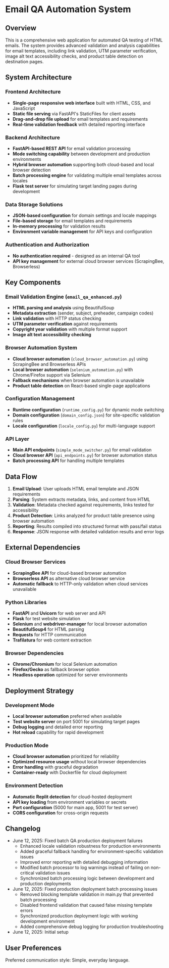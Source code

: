 # Email QA Automation System

## Overview

This is a comprehensive web application for automated QA testing of HTML emails. The system provides advanced validation and analysis capabilities for email templates, including link validation, UTM parameter verification, image alt text accessibility checks, and product table detection on destination pages.

## System Architecture

### Frontend Architecture
- **Single-page responsive web interface** built with HTML, CSS, and JavaScript
- **Static file serving** via FastAPI's StaticFiles for client assets
- **Drag-and-drop file upload** for email templates and requirements
- **Real-time validation feedback** with detailed reporting interface

### Backend Architecture
- **FastAPI-based REST API** for email validation processing
- **Mode switching capability** between development and production environments
- **Hybrid browser automation** supporting both cloud-based and local browser detection
- **Batch processing engine** for validating multiple email templates across locales
- **Flask test server** for simulating target landing pages during development

### Data Storage Solutions
- **JSON-based configuration** for domain settings and locale mappings
- **File-based storage** for email templates and requirements
- **In-memory processing** for validation results
- **Environment variable management** for API keys and configuration

### Authentication and Authorization
- **No authentication required** - designed as an internal QA tool
- **API key management** for external cloud browser services (ScrapingBee, Browserless)

## Key Components

### Email Validation Engine (`email_qa_enhanced.py`)
- **HTML parsing and analysis** using BeautifulSoup
- **Metadata extraction** (sender, subject, preheader, campaign codes)
- **Link validation** with HTTP status checking
- **UTM parameter verification** against requirements
- **Copyright year validation** with multiple format support
- **Image alt text accessibility checking**

### Browser Automation System
- **Cloud browser automation** (`cloud_browser_automation.py`) using ScrapingBee and Browserless APIs
- **Local browser automation** (`selenium_automation.py`) with Chrome/Firefox support via Selenium
- **Fallback mechanisms** when browser automation is unavailable
- **Product table detection** on React-based single-page applications

### Configuration Management
- **Runtime configuration** (`runtime_config.py`) for dynamic mode switching
- **Domain configuration** (`domain_config.json`) for site-specific validation rules
- **Locale configuration** (`locale_config.py`) for multi-language support

### API Layer
- **Main API endpoints** (`simple_mode_switcher.py`) for email validation
- **Cloud browser API** (`api_endpoints.py`) for browser automation status
- **Batch processing API** for handling multiple templates

## Data Flow

1. **Email Upload**: User uploads HTML email template and JSON requirements
2. **Parsing**: System extracts metadata, links, and content from HTML
3. **Validation**: Metadata checked against requirements, links tested for accessibility
4. **Product Detection**: Links analyzed for product table presence using browser automation
5. **Reporting**: Results compiled into structured format with pass/fail status
6. **Response**: JSON response with detailed validation results and error logs

## External Dependencies

### Cloud Browser Services
- **ScrapingBee API** for cloud-based browser automation
- **Browserless API** as alternative cloud browser service
- **Automatic fallback** to HTTP-only validation when cloud services unavailable

### Python Libraries
- **FastAPI** and **Uvicorn** for web server and API
- **Flask** for test website simulation
- **Selenium** and **webdriver-manager** for local browser automation
- **BeautifulSoup4** for HTML parsing
- **Requests** for HTTP communication
- **Trafilatura** for web content extraction

### Browser Dependencies
- **Chrome/Chromium** for local Selenium automation
- **Firefox/Gecko** as fallback browser option
- **Headless operation** optimized for server environments

## Deployment Strategy

### Development Mode
- **Local browser automation** preferred when available
- **Test website server** on port 5001 for simulating target pages
- **Debug logging** and detailed error reporting
- **Hot reload** capability for rapid development

### Production Mode
- **Cloud browser automation** prioritized for reliability
- **Optimized resource usage** without local browser dependencies
- **Error handling** with graceful degradation
- **Container-ready** with Dockerfile for cloud deployment

### Environment Detection
- **Automatic Replit detection** for cloud-hosted deployment
- **API key loading** from environment variables or secrets
- **Port configuration** (5000 for main app, 5001 for test server)
- **CORS configuration** for cross-origin requests

## Changelog
- June 12, 2025: Fixed batch QA production deployment failures
  - Enhanced locale validation robustness for production environments
  - Added graceful fallback handling for environment-specific validation issues
  - Improved error reporting with detailed debugging information
  - Modified batch processor to log warnings instead of failing on non-critical validation issues
  - Synchronized batch processing logic between development and production deployments
- June 12, 2025: Fixed production deployment batch processing issues
  - Removed blocking template validation in main.py that prevented batch processing
  - Disabled frontend validation that caused false missing template errors
  - Synchronized production deployment logic with working development environment
  - Added comprehensive debug logging for production troubleshooting
- June 12, 2025: Initial setup

## User Preferences

Preferred communication style: Simple, everyday language.